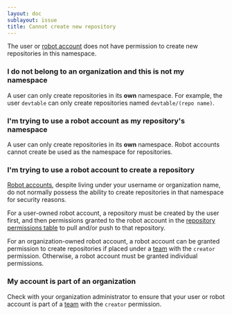 ```yaml
---
layout: doc
sublayout: issue
title: Cannot create new repository
---
```

The user or [robot account](/glossary/robot-accounts.html) does not have permission to create new repositories in this namespace.

### I do not belong to an organization and this is not my namespace

A user can only create repositories in its **own** namespace. For example, the user `devtable` can only create repositories named `devtable/(repo name)`.

### I'm trying to use a robot account as my repository's namespace

A user can only create repositories in its **own** namespace. Robot accounts cannot create be used as the namespace for repositories.

### I'm trying to use a robot account to create a repository

[Robot accounts](/glossary/robot-accounts.html), despite living under your username or organization name, do not normally possess the ability to create repositories in that namespace for security reasons.

For a user-owned robot account, a repository must be created by the user first, and then permissions granted to the robot account in the [repository permissions table](/guides/repo-permissions.html) to pull and/or push to that repository.

For an organization-owned robot account, a robot account can be granted permission to create repositories if placed under a [team](/glossary/team.html) with the `creator` permission. Otherwise, a robot account must be granted individual permissions.

### My account is part of an organization

Check with your organization administrator to ensure that your user or robot account is part of a [team](/glossary/teams.html) with the `creator` permission.
